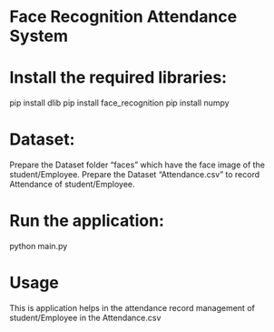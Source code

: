 # Face Recognition Attendance System

# Install the required libraries:
pip install dlib
pip install face_recognition
pip install numpy
# Dataset:
Prepare the Dataset folder “faces” which have the face image of the student/Employee.
Prepare the Dataset “Attendance.csv” to record Attendance of student/Employee.

# Run the application:	
python main.py
# Usage
This is application helps in the attendance record management of student/Employee in the Attendance.csv
